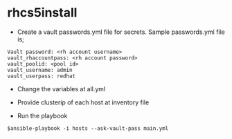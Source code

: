 # rhcs5install
- Create a vault  passwords.yml file for secrets. Sample passwords.yml file is;

```
Vault password: <rh account username>
vault_rhaccountpass: <rh account password>
vault_poolid: <pool id>
vault_username: admin
vault_userpass: redhat

```

- Change the variables at all.yml

- Provide clusterip of each host at inventory file

- Run the playbook

`$ansible-playbook -i hosts --ask-vault-pass main.yml`

